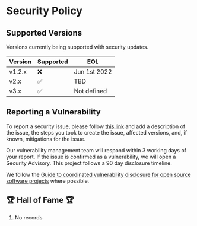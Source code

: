 # Security Policy

## Supported Versions

Versions currently being supported with security updates.

| Version | Supported          | EOL           |
| ------- | ------------------ | ------------- |
| v1.2.x  | :x:                | Jun 1st 2022  |
| v2.x    | :white_check_mark: | TBD           |
| v3.x    | :white_check_mark: | Not defined   |

## Reporting a Vulnerability

To report a security issue, please follow [this link](https://github.com/corazawaf/coraza/security/advisories/new) and add a description of the issue, the steps you took to create the issue, affected versions, and, if known, mitigations for the issue. 

Our vulnerability management team will respond within 3 working days of your report. If the issue is confirmed as a vulnerability, we will open a Security Advisory. This project follows a 90 day disclosure timeline.

We follow the [Guide to coordinated vulnerability disclosure for open source software projects](https://github.com/ossf/oss-vulnerability-guide) where possible.

## :trophy: Hall of Fame :trophy:

1. No records
